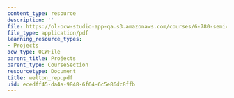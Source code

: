 ```yaml
---
content_type: resource
description: ''
file: https://ol-ocw-studio-app-qa.s3.amazonaws.com/courses/6-780-semiconductor-manufacturing-spring-2003/ecedff45da4a98486f646c5e86dc8ffb_welton_rep.pdf
file_type: application/pdf
learning_resource_types:
- Projects
ocw_type: OCWFile
parent_title: Projects
parent_type: CourseSection
resourcetype: Document
title: welton_rep.pdf
uid: ecedff45-da4a-9848-6f64-6c5e86dc8ffb
---
```

